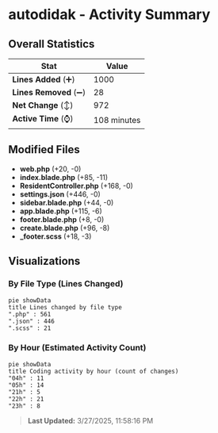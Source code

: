 # autodidak - Activity Summary 

## Overall Statistics

| Stat                   | Value                                                             |
| ---------------------- | ----------------------------------------------------------------- |
| **Lines Added** (➕)   | 1000                                          |
| **Lines Removed** (➖) | 28                                        |
| **Net Change** (↕)    | 972                |
| **Active Time** (⌚)   | 108 minutes |


## Modified Files
- **web.php** (+20, -0)
- **index.blade.php** (+85, -11)
- **ResidentController.php** (+168, -0)
- **settings.json** (+446, -0)
- **sidebar.blade.php** (+44, -0)
- **app.blade.php** (+115, -6)
- **footer.blade.php** (+8, -0)
- **create.blade.php** (+96, -8)
- **_footer.scss** (+18, -3)

## Visualizations

### By File Type (Lines Changed)

```mermaid
pie showData
title Lines changed by file type
".php" : 561
".json" : 446
".scss" : 21
```

### By Hour (Estimated Activity Count)

```mermaid
pie showData
title Coding activity by hour (count of changes)
"04h" : 11
"05h" : 14
"21h" : 5
"22h" : 21
"23h" : 8
```


> **Last Updated:** 3/27/2025, 11:58:16 PM